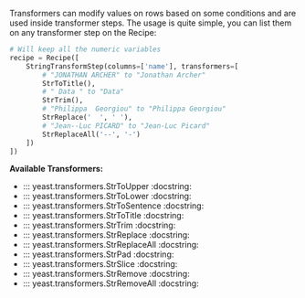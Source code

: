 Transformers can modify values on rows based on some conditions and are used inside transformer steps.
The usage is quite simple, you can list them on any transformer step on the Recipe:

```python
# Will keep all the numeric variables
recipe = Recipe([
    StringTransformStep(columns=['name'], transformers=[
        # "JONATHAN ARCHER" to "Jonathan Archer"
        StrToTitle(),
        # " Data " to "Data"
        StrTrim(),
        # "Philippa  Georgiou" to "Philippa Georgiou"
        StrReplace('  ', ' '),
        # "Jean--Luc PICARD" to "Jean-Luc Picard"
        StrReplaceAll('--', '-')
    ])
])
```

**Available Transformers:**

- ::: yeast.transformers.StrToUpper
    :docstring:
- ::: yeast.transformers.StrToLower
    :docstring:
- ::: yeast.transformers.StrToSentence
    :docstring:
- ::: yeast.transformers.StrToTitle
    :docstring:
- ::: yeast.transformers.StrTrim
    :docstring:
- ::: yeast.transformers.StrReplace
    :docstring:
- ::: yeast.transformers.StrReplaceAll
    :docstring:
- ::: yeast.transformers.StrPad
    :docstring:
- ::: yeast.transformers.StrSlice
    :docstring:
- ::: yeast.transformers.StrRemove
    :docstring:
- ::: yeast.transformers.StrRemoveAll
    :docstring:
